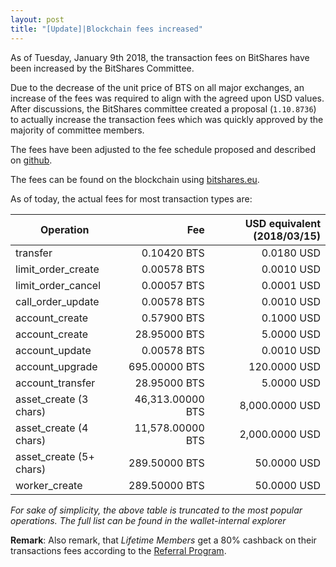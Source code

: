 ```yaml
---
layout: post
title: "[Update]|Blockchain fees increased"
---
```


As of Tuesday, January 9th 2018, the transaction fees on BitShares have
been increased by the BitShares Committee.

Due to the decrease of the unit price of BTS on all major exchanges, an increase 
of the fees was required to align with the agreed upon USD values.
After discussions, the BitShares committee created a
proposal (`1.10.8736`) to actually increase the transaction
fees which was quickly approved by the majority of committee members.

The fees have been adjusted to the fee schedule proposed and described
on [github](https://raw.githubusercontent.com/BitShares-Committee/Instructions/master/usd-denominated-fees/config.py).

The fees can be found on the blockchain using [bitshares.eu](https://wallet.bitshares.eu/explorer/fees).

As of today, the actual fees for most transaction types are:

| Operation                                 |                      Fee |  USD equivalent (2018/03/15)|
| ----------------------------------------- | ------------------------:| --------------------:|
| transfer                                  |              0.10420 BTS |           0.0180 USD |
| limit_order_create                        |              0.00578 BTS |           0.0010 USD |
| limit_order_cancel                        |              0.00057 BTS |           0.0001 USD |
| call_order_update                         |              0.00578 BTS |           0.0010 USD |
| account_create                            |              0.57900 BTS |           0.1000 USD |
| account_create                            |             28.95000 BTS |           5.0000 USD |
| account_update                            |              0.00578 BTS |           0.0010 USD |
| account_upgrade                           |            695.00000 BTS |         120.0000 USD |
| account_transfer                          |             28.95000 BTS |           5.0000 USD |
| asset_create (3 chars)                    |         46,313.00000 BTS |       8,000.0000 USD |
| asset_create (4 chars)                    |         11,578.00000 BTS |       2,000.0000 USD |
| asset_create (5+ chars)                   |            289.50000 BTS |          50.0000 USD |
| worker_create                             |            289.50000 BTS |          50.0000 USD |

*For sake of simplicity, the above table is truncated to the most
popular operations. The full list can be found in the wallet-internal
explorer*

**Remark**: Also remark, that *Lifetime Members* get a 80% cashback on
their transactions fees according to the [Referral Program](https://bitshares.org/referral-program/).
